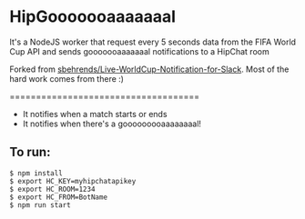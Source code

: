 HipGooooooaaaaaaal
====================================

It's a NodeJS worker that request every 5 seconds data from the FIFA World Cup API and sends gooooooaaaaaaal notifications to a HipChat room

Forked from [sbehrends/Live-WorldCup-Notification-for-Slack](sbehrends/Live-WorldCup-Notification-for-Slack).  Most of the hard work comes from there :)

====================================

+ It notifies when a match starts or ends
+ It notifies when there's a gooooooooaaaaaaaal!

## To run:
```
$ npm install
$ export HC_KEY=myhipchatapikey
$ export HC_ROOM=1234
$ export HC_FROM=BotName
$ npm run start
```
